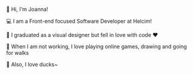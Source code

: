 👋 Hi, I'm Joanna!

💻 I am a Front-end focused Software Developer at Helcim!

🌱 I graduated as a visual designer but fell in love with code ♥️

🌻 When I am not working, I love playing online games, drawing and going for walks

🦆 Also, I love ducks~

<!---
joannapuno/joannapuno is a ✨ special ✨ repository because its `README.md` (this file) appears on your GitHub profile.
You can click the Preview link to take a look at your changes.
--->
